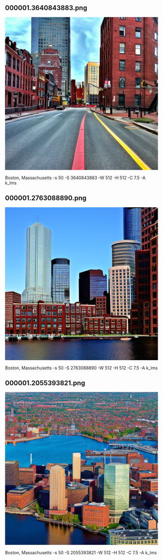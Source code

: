 ## 000001.3640843883.png
![](000001.3640843883.png)

Boston, Massachusetts -s 50 -S 3640843883 -W 512 -H 512 -C 7.5 -A k_lms
## 000001.2763088890.png
![](000001.2763088890.png)

Boston, Massachusetts -s 50 -S 2763088890 -W 512 -H 512 -C 7.5 -A k_lms
## 000001.2055393821.png
![](000001.2055393821.png)

Boston, Massachusetts -s 50 -S 2055393821 -W 512 -H 512 -C 7.5 -A k_lms

